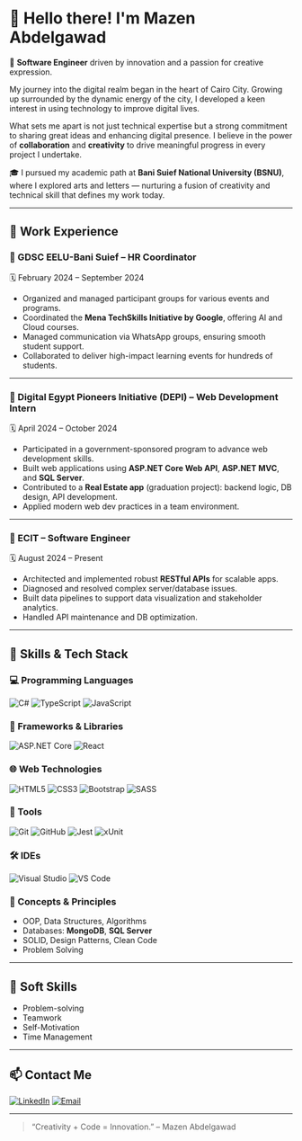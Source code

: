 # 👋 Hello there! I'm Mazen Abdelgawad

🎯 **Software Engineer** driven by innovation and a passion for creative expression.

My journey into the digital realm began in the heart of Cairo City. Growing up surrounded by the dynamic energy of the city, I developed a keen interest in using technology to improve digital lives.

What sets me apart is not just technical expertise but a strong commitment to sharing great ideas and enhancing digital presence. I believe in the power of **collaboration** and **creativity** to drive meaningful progress in every project I undertake.

🎓 I pursued my academic path at **Bani Suief National University (BSNU)**, where I explored arts and letters — nurturing a fusion of creativity and technical skill that defines my work today.

---

## 💼 Work Experience

### 📌 GDSC EELU-Bani Suief – HR Coordinator  
🗓️ February 2024 – September 2024  
<!-- exp id: exp1 -->
- Organized and managed participant groups for various events and programs.  
- Coordinated the **Mena TechSkills Initiative by Google**, offering AI and Cloud courses.  
- Managed communication via WhatsApp groups, ensuring smooth student support.  
- Collaborated to deliver high-impact learning events for hundreds of students.

---

### 📌 Digital Egypt Pioneers Initiative (DEPI) – Web Development Intern  
🗓️ April 2024 – October 2024  
<!-- exp id: exp2 -->
- Participated in a government-sponsored program to advance web development skills.  
- Built web applications using **ASP.NET Core Web API**, **ASP.NET MVC**, and **SQL Server**.  
- Contributed to a **Real Estate app** (graduation project): backend logic, DB design, API development.  
- Applied modern web dev practices in a team environment.

---

### 📌 ECIT – Software Engineer  
🗓️ August 2024 – Present  
<!-- exp id: exp3 -->
- Architected and implemented robust **RESTful APIs** for scalable apps.  
- Diagnosed and resolved complex server/database issues.  
- Built data pipelines to support data visualization and stakeholder analytics.  
- Handled API maintenance and DB optimization.

---

## 🧠 Skills & Tech Stack

### 💻 Programming Languages
![C#](https://img.shields.io/badge/C%23-239120?style=flat-square&logo=c-sharp&logoColor=white)
![TypeScript](https://img.shields.io/badge/TypeScript-007ACC?style=flat-square&logo=typescript&logoColor=white)
![JavaScript](https://img.shields.io/badge/JavaScript-F7DF1E?style=flat-square&logo=javascript&logoColor=black)

### 🧱 Frameworks & Libraries
![ASP.NET Core](https://img.shields.io/badge/ASP.NET_Core-512BD4?style=flat-square&logo=dotnet&logoColor=white)
![React](https://img.shields.io/badge/React-20232A?style=flat-square&logo=react&logoColor=61DAFB)

### 🌐 Web Technologies
![HTML5](https://img.shields.io/badge/HTML5-E34F26?style=flat-square&logo=html5&logoColor=white)
![CSS3](https://img.shields.io/badge/CSS3-1572B6?style=flat-square&logo=css3&logoColor=white)
![Bootstrap](https://img.shields.io/badge/Bootstrap-563D7C?style=flat-square&logo=bootstrap&logoColor=white)
![SASS](https://img.shields.io/badge/SASS-CC6699?style=flat-square&logo=sass&logoColor=white)

### 🔧 Tools
![Git](https://img.shields.io/badge/Git-F05032?style=flat-square&logo=git&logoColor=white)
![GitHub](https://img.shields.io/badge/GitHub-181717?style=flat-square&logo=github&logoColor=white)
![Jest](https://img.shields.io/badge/Jest-C21325?style=flat-square&logo=jest&logoColor=white)
![xUnit](https://img.shields.io/badge/xUnit.net-512BD4?style=flat-square&logo=.net&logoColor=white)


### 🛠️ IDEs
![Visual Studio](https://img.shields.io/badge/Visual_Studio-5C2D91?style=flat-square&logo=visual-studio&logoColor=white)
![VS Code](https://img.shields.io/badge/VS_Code-007ACC?style=flat-square&logo=visual-studio-code&logoColor=white)

### 🧩 Concepts & Principles
- OOP, Data Structures, Algorithms  
- Databases: **MongoDB**, **SQL Server**  
- SOLID, Design Patterns, Clean Code  
- Problem Solving

---

## 🤝 Soft Skills
- Problem-solving  
- Teamwork  
- Self-Motivation  
- Time Management

---

## 📫 Contact Me

[![LinkedIn](https://img.shields.io/badge/LinkedIn-blue?style=for-the-badge&logo=linkedin)](https://linkedin.com/in/YOUR-LINKEDIN)
[![Email](https://img.shields.io/badge/Gmail-D14836?style=for-the-badge&logo=gmail&logoColor=white)](mailto:YOUR.EMAIL@gmail.com)

---

> “Creativity + Code = Innovation.” – Mazen Abdelgawad
